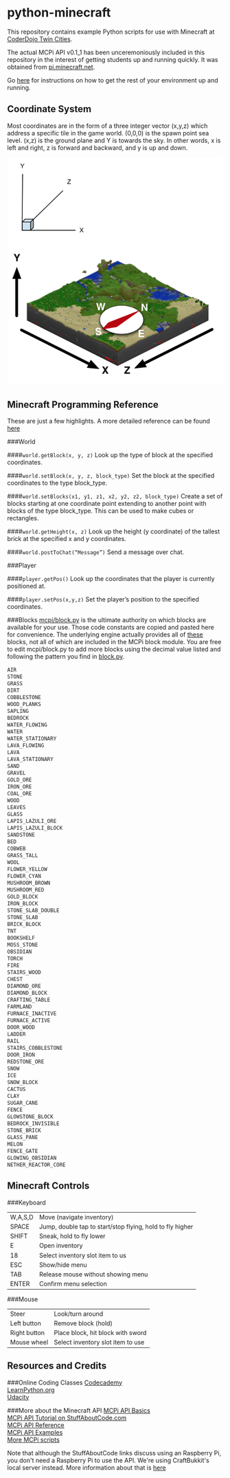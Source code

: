 python-minecraft
================

This repository contains example Python scripts for use with Minecraft at [CoderDojo Twin Cities](http://www.coderdojotc.org/).

The actual MCPi API v0.1_1 has been unceremoniously included in this repository in the interest of getting students up and running quickly. It was obtained from [pi.minecraft.net](http://pi.minecraft.net/).

Go [here](/SETUP_README.md) for instructions on how to get the rest of your environment up and running.

Coordinate System
------------------
Most coordinates are in the form of a three integer vector (x,y,z) which address a specific tile in the game world. (0,0,0) is the spawn point sea level. (x,z) is the ground plane and Y is towards the sky. In other words, x is left and right, z is forward and backward, and y is up and down.

![Minecraft's odd x-y-z coordinate system](/ignoreme/coordinates.png)

Minecraft Programming Reference
--------------------------------

These are just a few highlights. A more detailed reference can be found [here](http://www.stuffaboutcode.com/p/minecraft-api-reference.html)

###World

####`world.getBlock(x, y, z)`
Look up the type of block at the specified coordinates.

####`world.setBlock(x, y, z, block_type)`
Set the block at the specified coordinates to the type block_type.

####`world.setBlocks(x1, y1, z1, x2, y2, z2, block_type)`
Create a set of blocks starting at one coordinate point extending to another point with blocks of the type block_type. This can be used to make cubes or rectangles.

####`world.getHeight(x, z)`
Look up the height (y coordinate) of the tallest brick at the specified x and y coordinates.

####`world.postToChat(“Message”)`
Send a message over chat.

###Player

####`player.getPos()`
Look up the coordinates that the player is currently positioned at.

####`player.setPos(x,y,z)`
Set the player’s position to the specified coordinates.

###Blocks
[mcpi/block.py](https://github.com/sarahhagstrom/python-minecraft/blob/master/mcpi/block.py) is the ultimate authority on which blocks are available for your use. Those code constants are copied and pasted here for convenience. The underlying engine actually provides all of [these](http://minecraft.gamepedia.com/Data_values_(Pocket_Edition)) blocks, not all of which are included in the MCPi block module. You are free to edit mcpi/block.py to add more blocks using the decimal value listed and following the pattern you find in [block.py](https://github.com/sarahhagstrom/python-minecraft/blob/master/mcpi/block.py).

    AIR
    STONE
    GRASS
    DIRT
    COBBLESTONE
    WOOD_PLANKS
    SAPLING
    BEDROCK
    WATER_FLOWING
    WATER
    WATER_STATIONARY
    LAVA_FLOWING
    LAVA
    LAVA_STATIONARY
    SAND
    GRAVEL
    GOLD_ORE
    IRON_ORE
    COAL_ORE
    WOOD
    LEAVES
    GLASS
    LAPIS_LAZULI_ORE
    LAPIS_LAZULI_BLOCK
    SANDSTONE
    BED
    COBWEB
    GRASS_TALL
    WOOL
    FLOWER_YELLOW
    FLOWER_CYAN
    MUSHROOM_BROWN
    MUSHROOM_RED
    GOLD_BLOCK
    IRON_BLOCK
    STONE_SLAB_DOUBLE
    STONE_SLAB
    BRICK_BLOCK
    TNT
    BOOKSHELF
    MOSS_STONE
    OBSIDIAN
    TORCH
    FIRE
    STAIRS_WOOD
    CHEST
    DIAMOND_ORE
    DIAMOND_BLOCK
    CRAFTING_TABLE
    FARMLAND
    FURNACE_INACTIVE
    FURNACE_ACTIVE
    DOOR_WOOD
    LADDER
    RAIL
    STAIRS_COBBLESTONE
    DOOR_IRON
    REDSTONE_ORE
    SNOW
    ICE
    SNOW_BLOCK
    CACTUS
    CLAY
    SUGAR_CANE
    FENCE
    GLOWSTONE_BLOCK
    BEDROCK_INVISIBLE
    STONE_BRICK
    GLASS_PANE
    MELON
    FENCE_GATE
    GLOWING_OBSIDIAN
    NETHER_REACTOR_CORE

Minecraft Controls
------------------

###Keyboard
<table><tbody>
<tr><td>W,A,S,D</td><td>Move (navigate inventory)</td></tr>
<tr><td>SPACE</td><td>Jump, double tap to start/stop flying, hold to fly higher</td></tr>
<tr><td>SHIFT</td><td>Sneak, hold to fly lower</td></tr>
<tr><td>E</td><td>Open inventory</td></tr>
<tr><td>18</td><td>Select inventory slot item to us</td></tr>
<tr><td>ESC</td><td>Show/hide menu</td></tr>
<tr><td>TAB</td><td>Release mouse without showing menu</td></tr>
<tr><td>ENTER</td><td>Confirm menu selection</td></tr>
</tbody></table>

###Mouse
<table><tbody>
<tr><td>Steer</td><td>Look/turn around</td></tr>
<tr><td>Left button</td><td>Remove block (hold)</td></tr>
<tr><td>Right button</td><td>Place block, hit block with sword</td></tr>
<tr><td>Mouse wheel</td><td>Select inventory slot item to use</td></tr>
</tbody></table>

Resources and Credits
----------------------

###Online Coding Classes
[Codecademy](http://www.codecademy.com/)<br>
[LearnPython.org](http://www.learnpython.org/)<br>
[Udacity](https://www.udacity.com/)<br>

###More about the Minecraft API
[MCPi API Basics](http://www.stuffaboutcode.com/2013/01/raspberry-pi-minecraft-api-basics.html)<br>
[MCPi API Tutorial on StuffAboutCode.com](http://www.stuffaboutcode.com/2013/04/minecraft-pi-edition-api-tutorial.html)<br>
[MCPi API Reference](http://www.stuffaboutcode.com/p/minecraft-api-reference.html)<br>
[MCPi API Examples](http://www.stuffaboutcode.com/2013/02/raspberry-pi-minecraft-install.html)<br>
[More MCPi scripts](https://github.com/brooksc/mcpipy)<br>

Note that although the StuffAboutCode links discuss using an Raspberry Pi, you don't need a Raspberry Pi to use the API. We're using CraftBukkit's local server instead. More information about that is [here](/SETUP_README.md)


